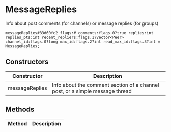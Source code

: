 # MessageReplies
Info about post comments (for channels) or message replies (for groups)

```
messageReplies#83d60fc2 flags:# comments:flags.0?true replies:int replies_pts:int recent_repliers:flags.1?Vector<Peer> channel_id:flags.0?long max_id:flags.2?int read_max_id:flags.3?int = MessageReplies;
```

## Constructors
| Constructor | Description |
| ---- | ----------- |
| messageReplies | Info about the comment section of a channel post, or a simple message thread |


## Methods
| Method | Description |
| ---- | ----------- |


